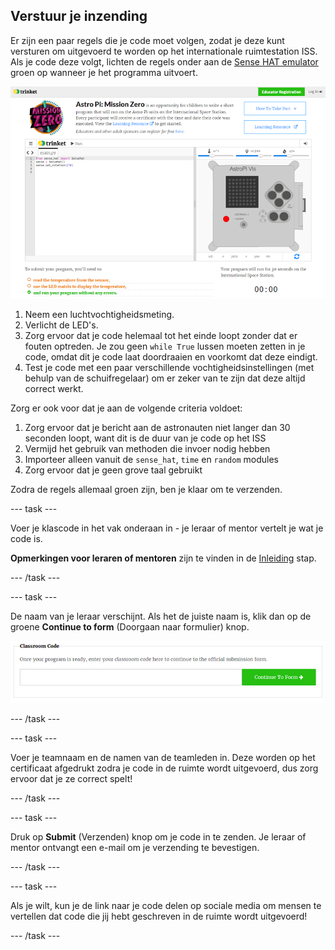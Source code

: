 ## Verstuur je inzending

Er zijn een paar regels die je code moet volgen, zodat je deze kunt versturen om uitgevoerd te worden op het internationale ruimtestation ISS. Als je code deze volgt, lichten de regels onder aan de [Sense HAT emulator](https://trinket.io/mission-zero) groen op wanneer je het programma uitvoert.

![Een screenshot van de Mission Zero Trinket pagina's met de verzendknop en de criteriacontroles aan de linkerkant. De bovenste twee ("lees vochtigheid" en "gebruik de LED's") zijn oranje, de onderste ("loopt zonder fouten") is groen ](images/validation.png)

1. Neem een luchtvochtigheidsmeting.
1. Verlicht de LED's.
1. Zorg ervoor dat je code helemaal tot het einde loopt zonder dat er fouten optreden. Je zou geen `while True` lussen moeten zetten in je code, omdat dit je code laat doordraaien en voorkomt dat deze eindigt.
1. Test je code met een paar verschillende vochtigheidsinstellingen (met behulp van de schuifregelaar) om er zeker van te zijn dat deze altijd correct werkt.

Zorg er ook voor dat je aan de volgende criteria voldoet:

1. Zorg ervoor dat je bericht aan de astronauten niet langer dan 30 seconden loopt, want dit is de duur van je code op het ISS
1. Vermijd het gebruik van methoden die invoer nodig hebben
1. Importeer alleen vanuit de `sense_hat`, `time` en `random` modules
1. Zorg ervoor dat je geen grove taal gebruikt

Zodra de regels allemaal groen zijn, ben je klaar om te verzenden.

--- task ---

Voer je klascode in het vak onderaan in - je leraar of mentor vertelt je wat je code is.

**Opmerkingen voor leraren of mentoren** zijn te vinden in de [Inleiding](https://projects.raspberrypi.org/en/projects/astro-pi-mission-zero/1) stap.

--- /task ---

--- task ---

De naam van je leraar verschijnt. Als het de juiste naam is, klik dan op de groene **Continue to form** (Doorgaan naar formulier) knop.

![Ga door naar het formulier](images/continue-to-form.png)

--- /task ---

--- task ---

Voer je teamnaam en de namen van de teamleden in. Deze worden op het certificaat afgedrukt zodra je code in de ruimte wordt uitgevoerd, dus zorg ervoor dat je ze correct spelt!

--- /task ---

--- task ---

Druk op **Submit** (Verzenden) knop om je code in te zenden. Je leraar of mentor ontvangt een e-mail om je verzending te bevestigen.

--- /task ---

--- task ---

Als je wilt, kun je de link naar je code delen op sociale media om mensen te vertellen dat code die jij hebt geschreven in de ruimte wordt uitgevoerd!

--- /task ---
